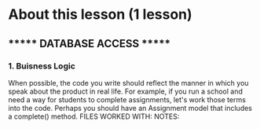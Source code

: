 # About this lesson (1 lesson)

## ***** DATABASE ACCESS *****
### 1. Buisness Logic
When possible, the code you write should reflect the manner in which you speak about the product in real life. For example, if you run a school and need a way for students to complete assignments, let's work those terms into the code. Perhaps you should have an Assignment model that includes a complete() method.
FILES WORKED WITH:
NOTES:

